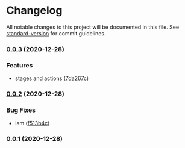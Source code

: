 # Changelog

All notable changes to this project will be documented in this file. See [standard-version](https://github.com/conventional-changelog/standard-version) for commit guidelines.

### [0.0.3](https://github.com/taimos/cdk-construct-github-notifier/compare/v0.0.2...v0.0.3) (2020-12-28)


### Features

* stages and actions ([7da267c](https://github.com/taimos/cdk-construct-github-notifier/commit/7da267cb0a7d20d352090f1f4e16a05780c06583))

### [0.0.2](https://github.com/taimos/cdk-construct-github-notifier/compare/v0.0.1...v0.0.2) (2020-12-28)


### Bug Fixes

* iam ([f513b4c](https://github.com/taimos/cdk-construct-github-notifier/commit/f513b4c20d12051f4be21ec39ebd271501e16537))

### 0.0.1 (2020-12-28)
